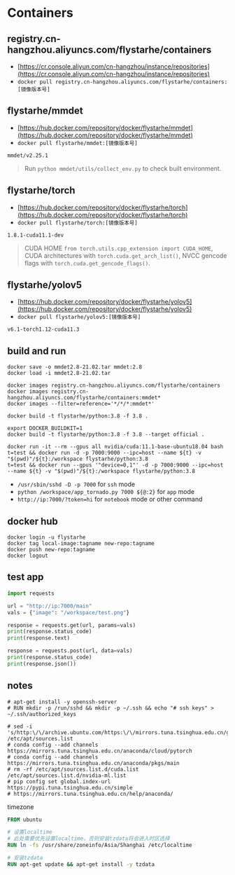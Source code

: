 # Containers

## registry.cn-hangzhou.aliyuncs.com/flystarhe/containers

* [https://cr.console.aliyun.com/cn-hangzhou/instance/repositories](https://cr.console.aliyun.com/cn-hangzhou/instance/repositories)
* `docker pull registry.cn-hangzhou.aliyuncs.com/flystarhe/containers:[镜像版本号]`

## flystarhe/mmdet

* [https://hub.docker.com/repository/docker/flystarhe/mmdet](https://hub.docker.com/repository/docker/flystarhe/mmdet)
* `docker pull flystarhe/mmdet:[镜像版本号]`

`mmdet/v2.25.1`

>Run `python mmdet/utils/collect_env.py` to check built environment.

## flystarhe/torch

* [https://hub.docker.com/repository/docker/flystarhe/torch](https://hub.docker.com/repository/docker/flystarhe/torch)
* `docker pull flystarhe/torch:[镜像版本号]`

`1.8.1-cuda11.1-dev`

>CUDA HOME `from torch.utils.cpp_extension import CUDA_HOME`, CUDA architectures with `torch.cuda.get_arch_list()`, NVCC gencode flags with `torch.cuda.get_gencode_flags()`.

## flystarhe/yolov5

* [https://hub.docker.com/repository/docker/flystarhe/yolov5](https://hub.docker.com/repository/docker/flystarhe/yolov5)
* `docker pull flystarhe/yolov5:[镜像版本号]`

`v6.1-torch1.12-cuda11.3`

## build and run
```
docker save -o mmdet2.8-21.02.tar mmdet:2.8
docker load -i mmdet2.8-21.02.tar

docker images registry.cn-hangzhou.aliyuncs.com/flystarhe/containers
docker images registry.cn-hangzhou.aliyuncs.com/flystarhe/containers:mmdet*
docker images --filter=reference='*/*/*:mmdet*'

docker build -t flystarhe/python:3.8 -f 3.8 .

export DOCKER_BUILDKIT=1
docker build -t flystarhe/python:3.8 -f 3.8 --target official .

docker run -it --rm --gpus all nvidia/cuda:11.1-base-ubuntu18.04 bash
t=test && docker run -d -p 7000:9000 --ipc=host --name ${t} -v "$(pwd)"/${t}:/workspace flystarhe/python:3.8
t=test && docker run --gpus '"device=0,1"' -d -p 7000:9000 --ipc=host --name ${t} -v "$(pwd)"/${t}:/workspace flystarhe/python:3.8
```

* `/usr/sbin/sshd -D -p 7000` for `ssh` mode
* `python /workspace/app_tornado.py 7000 ${@:2}` for `app` mode
* `http://ip:7000/?token=hi` for `notebook` mode or other command

## docker hub
```
docker login -u flystarhe
docker tag local-image:tagname new-repo:tagname
docker push new-repo:tagname
docker logout
```

## test app
```python
import requests

url = "http://ip:7000/main"
vals = {"image": "/workspace/test.png"}

response = requests.get(url, params=vals)
print(response.status_code)
print(response.text)

response = requests.post(url, data=vals)
print(response.status_code)
print(response.json())
```

## notes
```
# apt-get install -y openssh-server
# RUN mkdir -p /run/sshd && mkdir -p ~/.ssh && echo "# ssh keys" > ~/.ssh/authorized_keys

# sed -i 's/http:\/\/archive.ubuntu.com/https:\/\/mirrors.tuna.tsinghua.edu.cn/g' /etc/apt/sources.list
# conda config --add channels https://mirrors.tuna.tsinghua.edu.cn/anaconda/cloud/pytorch
# conda config --add channels https://mirrors.tuna.tsinghua.edu.cn/anaconda/pkgs/main
# rm -rf /etc/apt/sources.list.d/cuda.list /etc/apt/sources.list.d/nvidia-ml.list
# pip config set global.index-url https://pypi.tuna.tsinghua.edu.cn/simple
# https://mirrors.tuna.tsinghua.edu.cn/help/anaconda/
```

timezone
```Dockerfile
FROM ubuntu

# 设置localtime
# 此处需要优先设置localtime，否则安装tzdata将会进入时区选择
RUN ln -fs /usr/share/zoneinfo/Asia/Shanghai /etc/localtime

# 安装tzdata
RUN apt-get update && apt-get install -y tzdata
```
